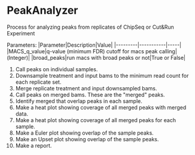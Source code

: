 # PeakAnalyzer
Process for analyzing peaks from replicates of ChipSeq or Cut&amp;Run Experiment


Parameters:
|Parameter|Description|Value|
|---------|-----------|-----|
|MACS_q_value|q-value (minimum FDR) cutoff for macs peak calling|(Integer)|
|broad_peaks|run macs with broad peaks or not|True or False|


1.  Call peaks on individual samples.
2.  Downsample treatment and input bams to the minimum read count for each replicate set.
3.  Merge replicate treatment and input downsampled bams.
4.  Call peaks on merged bams. These are the "merged" peaks.
5.  Identify merged that overlap peaks in each sample.
6.  Make a heat plot showing coverage of all merged peaks with merged data.
7.  Make a heat plot showing coverage of all merged peaks for each sample. 
8.  Make a Euler plot showing overlap of the sample peaks.
9.  Make an Upset plot showing overlap of the sample peaks.
10.  Make a report.
